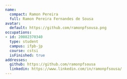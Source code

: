 ```yaml
---
name:
  compact: Ramon Pereira
  full: Ramon Pereira Fernandes de Sousa
avatar:
  default: https://github.com/ramonpfsousa.png
occupations:
- id: 20082370340
  type: student
  campus: ifpb-jp
  course: cstsi
  isFinished: true
addresses:
  github: https://github.com/ramonpfsousa
  linkedin: https://www.linkedin.com/in/ramonpfsousa/
---
```

